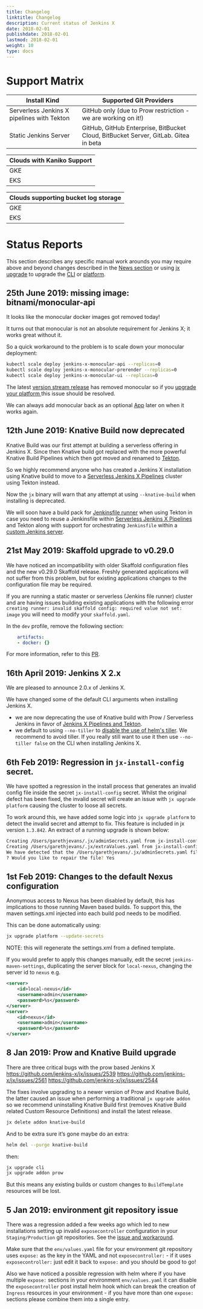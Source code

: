 ```yaml
---
title: Changelog
linktitle: Changelog
description: Current status of Jenkins X
date: 2018-02-01
publishdate: 2018-02-01
lastmod: 2018-02-01
weight: 10
type: docs
---
```


# Support Matrix

| Install Kind | Supported Git Providers |
| --- | ---  |
| Serverless Jenkins X pipelines with Tekton | GitHub only (due to Prow restriction - we are working on it!) |
| Static Jenkins Server | GitHub, GitHub Enterprise, BitBucket Cloud, BitBucket Server, GitLab. Gitea in beta |


| Clouds with Kaniko Support |
| --- |
| GKE |
| EKS |

| Clouds supporting bucket log storage |
| --- |
| GKE |
| EKS |


# Status Reports

This section describes any specific manual work arounds you may require above and beyond changes described in the [News section](/news/) or using [jx upgrade](/commands/jx_upgrade/) to upgrade the [CLI](/commands/jx_upgrade_cli/) or [platform](/commands/jx_upgrade_platform/).


## 25th June 2019: missing image: bitnami/monocular-api

It looks like the monocular docker images got removed today!

It turns out that monocular is not an absolute requirement for Jenkins X; it works great without it.

So a quick workaround to the problem is to scale down your monocular deployment:

```sh
kubectl scale deploy jenkins-x-monocular-api --replicas=0
kubectl scale deploy jenkins-x-monocular-prerender --replicas=0
kubectl scale deploy jenkins-x-monocular-ui --replicas=0
```

The latest [version stream release](/docs/concepts/version-stream/) has removed monocular so if you [upgrade your platform
](/docs/managing-jx/common-tasks/upgrade-jx/) this issue should be resolved.

We can always add monocular back as an optional [App](/apps) later on when it works again.


## 12th June 2019: Knative Build now deprecated

Knative Build was our first attempt at building a serverless offering in Jenkins X. Since then Knative build got replaced with the more powerful Knative Build Pipelines which then got moved and renamed to [Tekton](https://tekton.dev/).

So we highly recommend anyone who has created a Jenkins X installation using Knative build to move to a [Serverless Jenkins X Pipelines](/docs/concepts/jenkins-x-pipelines/) cluster using Tekton instead.

Now the `jx` binary will warn that any attempt at using `--knative-build` when installing is deprecated.

We will soon have a build pack for [Jenkinsfile runner](https://github.com/jenkinsci/jenkinsfile-runner) when using Tekton in case you need to reuse a Jenkinsfile within [Serverless Jenkins X Pipelines](/docs/concepts/jenkins-x-pipelines/) and Tekton along with support for orchestrating `Jenkinsfile` within a [custom Jenkins server](/docs/managing-jx/common-tasks/custom-jenkins/).

## 21st May 2019: Skaffold upgrade to v0.29.0

We have noticed an incompatibility with older Skaffold configuration files and the new v0.29.0 Skaffold release.  Freshly generated applications will not suffer from this problem, but for existing applications changes to the configuration file may be required.

If you are running a static master or serverless (Jenkins file runner) cluster and are having issues building existing applications with the following error `creating runner: invalid skaffold config: required value not set: image` you will need to modify your `skaffold.yaml`.

In the `dev` profile, remove the following section:

```yaml
    artifacts:
    - docker: {}
```

For more information, refer to this [PR](https://github.com/jenkins-x-buildpacks/jenkins-x-kubernetes/pull/50/files).

## 16th April 2019: Jenkins X 2.x

We are pleased to announce 2.0.x of Jenkins X.

We have changed some of the default CLI arguments when installing Jenkins X.

* we are now deprecating the use of Knative build with Prow / Serverless Jenkins in favor of [Jenkins X Pipelines and Tekton](/docs/concepts/jenkins-x-pipelines/).
* we default to using `--no-tiller`  to [disable the use of helm's tiller](/news/helm-without-tiller/). We recommend to avoid tiller. If you really still want to use it then use `--no-tiller false` on the CLI when installing Jenkins X.


## 6th Feb 2019: Regression in `jx-install-config` secret.

We have spotted a regression in the install process that generates an invalid config file inside the secret `jx-install-config` secret.  Whilst the original defect has been fixed, the invalid secret will create an issue with `jx upgrade platform` causing the cluster to loose all secrets.

To work around this, we have added some logic into `jx upgrade platform` to detect the invalid secret and attempt to fix.  This feature is included in jx version `1.3.842`.  An extract of a running upgrade is shown below:

```sh
Creating /Users/garethjevans/.jx/adminSecrets.yaml from jx-install-config
Creating /Users/garethjevans/.jx/extraValues.yaml from jx-install-config
We have detected that the /Users/garethjevans/.jx/adminSecrets.yaml file has an invalid format
? Would you like to repair the file? Yes
```

## 1st Feb 2019: Changes to the default Nexus configuration

Anonymous access to Nexus has been disabled by default, this has implications to those running Maven based builds.  To support this, the maven settings.xml injected into each build pod needs to be modified.

This can be done automatically using:

```sh
jx upgrade platform --update-secrets
```

NOTE: this will regenerate the settings.xml from a defined template.

If you would prefer to apply this changes manually, edit the secret `jenkins-maven-settings`, duplicating the server block for `local-nexus`, changing the server id to `nexus` e.g.

```xml
<server>
    <id>local-nexus</id>
    <username>admin</username>
    <password>%s</password>
</server>
<server>
    <id>nexus</id>
    <username>admin</username>
    <password>%s</password>
</server>
```

## 8 Jan 2019: Prow and Knative Build upgrade

There are three critical bugs with the prow based Jenkins X
https://github.com/jenkins-x/jx/issues/2539
https://github.com/jenkins-x/jx/issues/2561
https://github.com/jenkins-x/jx/issues/2544

The fixes involve upgrading to a newer version of Prow and Knative Build, the latter caused an issue when performing a traditional `jx upgrade addon` so we recommend uninstalling Knative Build first (removes Knative Build related Custom Resource Definitions) and install the latest release.

```sh
jx delete addon knative-build
```

And to be extra sure it’s gone maybe do an extra:

```sh
helm del --purge knative-build
```

then:

```sh
jx upgrade cli
jx upgrade addon prow
```

But this means any existing builds or custom changes to `BuildTemplate` resources will be lost.


## 5 Jan 2019: environment git repository issue

There was a regression added a few weeks ago which led to new installations setting up invalid `exposecontroller` configuration in your `Staging/Production` git repositories. See the [issue and workaround](https://github.com/jenkins-x/jx/issues/2591#issuecomment-451516674).

Make sure that the `env/values.yaml` file for your environment git repository uses `expose:` as the key in the YAML and not `exposecontroller:` - if it uses `exposecontroller:` just edit it back to `expose:` and you should be good to go!

Also we have noticed a possible regression with helm where if you have multiple `expose:` sections in your environment `env/values.yaml` it can disable the `exposecontroller` post install helm hook which can break the creation of `Ingress` resources in your environment - if you have more than one `expose:` sections please combine them into a single entry.

